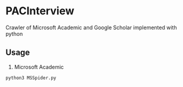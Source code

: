 # PACInterview
Crawler of Microsoft Academic and Google Scholar implemented with python

## Usage
1. Microsoft Academic
```
python3 MSSpider.py
```
